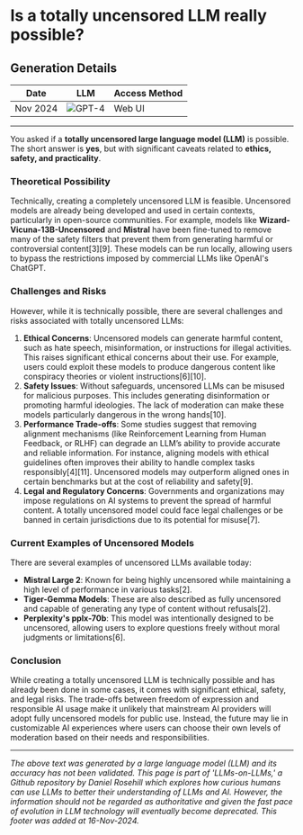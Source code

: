 # Is a totally uncensored LLM really possible?

## Generation Details

| Date       | LLM        | Access Method |
|------------|------------|---------------|
| Nov 2024 | ![GPT-4](https://img.shields.io/badge/GPT--4-412991?style=for-the-badge&logo=openai&logoColor=white) |  Web UI |

---

You asked if a **totally uncensored large language model (LLM)** is possible. The short answer is **yes**, but with significant caveats related to **ethics, safety, and practicality**.

### Theoretical Possibility

Technically, creating a completely uncensored LLM is feasible. Uncensored models are already being developed and used in certain contexts, particularly in open-source communities. For example, models like **Wizard-Vicuna-13B-Uncensored** and **Mistral** have been fine-tuned to remove many of the safety filters that prevent them from generating harmful or controversial content\[3]\[9]. These models can be run locally, allowing users to bypass the restrictions imposed by commercial LLMs like OpenAI's ChatGPT.

### Challenges and Risks

However, while it is technically possible, there are several challenges and risks associated with totally uncensored LLMs:

1. **Ethical Concerns**: Uncensored models can generate harmful content, such as hate speech, misinformation, or instructions for illegal activities. This raises significant ethical concerns about their use. For example, users could exploit these models to produce dangerous content like conspiracy theories or violent instructions\[6]\[10].
2. **Safety Issues**: Without safeguards, uncensored LLMs can be misused for malicious purposes. This includes generating disinformation or promoting harmful ideologies. The lack of moderation can make these models particularly dangerous in the wrong hands\[10].
3. **Performance Trade-offs**: Some studies suggest that removing alignment mechanisms (like Reinforcement Learning from Human Feedback, or RLHF) can degrade an LLM’s ability to provide accurate and reliable information. For instance, aligning models with ethical guidelines often improves their ability to handle complex tasks responsibly\[4]\[11]. Uncensored models may outperform aligned ones in certain benchmarks but at the cost of reliability and safety\[9].
4. **Legal and Regulatory Concerns**: Governments and organizations may impose regulations on AI systems to prevent the spread of harmful content. A totally uncensored model could face legal challenges or be banned in certain jurisdictions due to its potential for misuse\[7].

### Current Examples of Uncensored Models

There are several examples of uncensored LLMs available today:

- **Mistral Large 2**: Known for being highly uncensored while maintaining a high level of performance in various tasks\[2].
- **Tiger-Gemma Models**: These are also described as fully uncensored and capable of generating any type of content without refusals\[2].
- **Perplexity's pplx-70b**: This model was intentionally designed to be uncensored, allowing users to explore questions freely without moral judgments or limitations\[6].

### Conclusion

While creating a totally uncensored LLM is technically possible and has already been done in some cases, it comes with significant ethical, safety, and legal risks. The trade-offs between freedom of expression and responsible AI usage make it unlikely that mainstream AI providers will adopt fully uncensored models for public use. Instead, the future may lie in customizable AI experiences where users can choose their own levels of moderation based on their needs and responsibilities.

---
*The above text was generated by a large language model (LLM) and its accuracy has not been validated. This page is part of 'LLMs-on-LLMs,' a Github repository by Daniel Rosehill which explores how curious humans can use LLMs to better their understanding of LLMs and AI. However, the information should not be regarded as authoritative and given the fast pace of evolution in LLM technology will eventually become deprecated.  This footer was added at 16-Nov-2024.*


